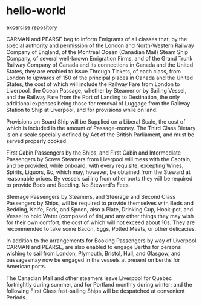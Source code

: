 # hello-world
excercise repository

CARMAN and PEARSE beg to inform Emigrants of all classes that, by the special authority and permission of the London and North-Western Railway Company of England, of the Montreal Ocean (Canadian Mail) Steam Ship Company, of several well-known Emigration Firms, and of the Grand Trunk Railway Company of Canada and its connections in Canada and the United States, they are enabled to issue Through Tickets, of each class, from London to upwards of 150 of the principal places in Canada and the United States, the cost of which will include the Railway Fare from London to Liverpool, the Ocean Passage, whether by Steamer or by Sailing Vessel, and the Railway Fare from the Port of Landing to Destination, the only additional expenses being those for removal of Luggage from the Railway Station to Ship at Liverpool, and for provisions while on land.

Provisions on Board Ship will be Supplied on a Liberal Scale, the cost of which is included in the amount of Passage-money. The Third Class Dietary is on a scale specially defined by Act of the British Parliament, and must be served properly cooked.

First Cabin Passengers by the Ships, and First Cabin and Intermediate Passengers by Screw Steamers from Liverpool will mess with the Captain, and be provided, while onboard, with every requisite, excepting Wines, Spirits, Liquors, &c, which may, however, be obtained from the Steward at reasonable prices. By vessels sailing from other ports they will be required to provide Beds and Bedding. No Steward's Fees.

Steerage Passengers by Steamers, and Steerage and Second Class Passengers by Ships, will be required to provide themselves with Beds and Bedding, Knife, Fork, and Spoon, also a Plate, Drinking Cup, Hook-pot, and Vessel to hold Water (composed of tin),and any other things they may wish for their own comfort, the cost of which will not exceed about 10s. They are recommended to take some Bacon, Eggs, Potted Meats, or other delicacies.

In addition to the arrangements for Booking Passengers by way of Liverpool CARMAN and PEARSE, are also enabled to engage Berths for persons wishing to sail from London, Plymouth, Bristol, Hull, and Glasgow, and passagesmay now be engaged in the vessels at present on berths for American ports.

The Canadian Mail and other steamers leave Liverpool for Quebec fortnightly during summer, and for Portland monthly during winter; and the following First Class fast-sailing Ships will be despatched at convenient Periods.
